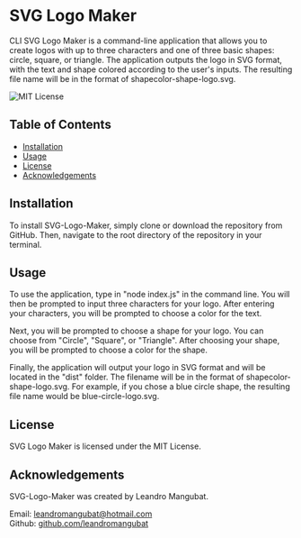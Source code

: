 # SVG Logo Maker
CLI SVG Logo Maker is a command-line application that allows you to create logos with up to three characters and one of three basic shapes: circle, square, or triangle. The application outputs the logo in SVG format, with the text and shape colored according to the user's inputs. The resulting file name will be in the format of shapecolor-shape-logo.svg.

![MIT License](https://img.shields.io/badge/license-MIT-blue.svg)

## Table of Contents

- [Installation](#installation)
- [Usage](#usage)
- [License](#license)
- [Acknowledgements](#acknowledgements)

## Installation
To install SVG-Logo-Maker, simply clone or download the repository from GitHub. Then, navigate to the root directory of the repository in your terminal.

## Usage
To use the application, type in "node index.js" in the command line. You will then be prompted to input three characters for your logo. After entering your characters, you will be prompted to choose a color for the text. 

Next, you will be prompted to choose a shape for your logo. You can choose from "Circle", "Square", or "Triangle". After choosing your shape, you will be prompted to choose a color for the shape.

Finally, the application will output your logo in SVG format and will be located in the "dist" folder. The filename will be in the format of shapecolor-shape-logo.svg. For example, if you chose a blue circle shape, the resulting file name would be blue-circle-logo.svg.

## License
SVG Logo Maker is licensed under the MIT License.

## Acknowledgements
SVG-Logo-Maker was created by Leandro Mangubat.

Email: leandromangubat@hotmail.com  
Github: [github.com/leandromangubat](https://github.com/leandromangubat)